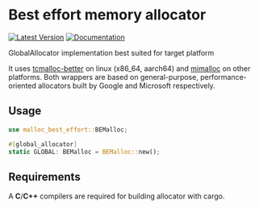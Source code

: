 # Best effort memory allocator

[![Latest Version]][crates.io] [![Documentation]][docs.rs]

GlobalAllocator implementation best suited for target platform

It uses [tcmalloc-better] on linux (x86_64, aarch64) and [mimalloc] on other platforms.
Both wrappers are based on general-purpose, performance-oriented allocators built by Google and Microsoft respectively.

## Usage

```rust
use malloc_best_effort::BEMalloc;

#[global_allocator]
static GLOBAL: BEMalloc = BEMalloc::new();
```

## Requirements

A __C__/__C++__ compilers are required for building allocator with cargo.

[tcmalloc-better]: https://crates.io/crates/tcmalloc-better
[mimalloc]: https://crates.io/crates/mimalloc
[crates.io]: https://crates.io/crates/malloc-best-effort
[Latest Version]: https://img.shields.io/crates/v/malloc-best-effort.svg
[Documentation]: https://docs.rs/malloc-best-effort/badge.svg
[docs.rs]: https://docs.rs/malloc-best-effort
